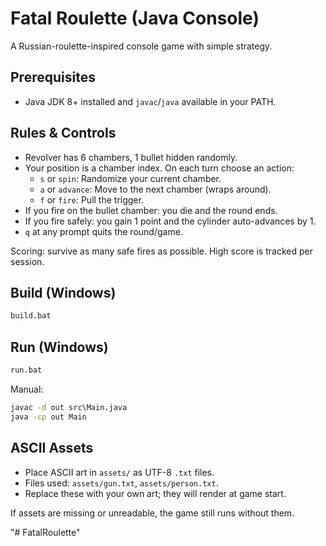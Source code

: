 # Fatal Roulette (Java Console)

A Russian-roulette-inspired console game with simple strategy.

## Prerequisites

- Java JDK 8+ installed and `javac`/`java` available in your PATH.

## Rules & Controls

- Revolver has 6 chambers, 1 bullet hidden randomly.
- Your position is a chamber index. On each turn choose an action:
  - `s` or `spin`: Randomize your current chamber.
  - `a` or `advance`: Move to the next chamber (wraps around).
  - `f` or `fire`: Pull the trigger.
- If you fire on the bullet chamber: you die and the round ends.
- If you fire safely: you gain 1 point and the cylinder auto-advances by 1.
- `q` at any prompt quits the round/game.

Scoring: survive as many safe fires as possible. High score is tracked per session.

## Build (Windows)

```bat
build.bat
```

## Run (Windows)

```bat
run.bat
```

Manual:

```bat
javac -d out src\Main.java
java -cp out Main
```

## ASCII Assets

- Place ASCII art in `assets/` as UTF-8 `.txt` files.
- Files used: `assets/gun.txt`, `assets/person.txt`.
- Replace these with your own art; they will render at game start.

If assets are missing or unreadable, the game still runs without them.


"# FatalRoulette" 
